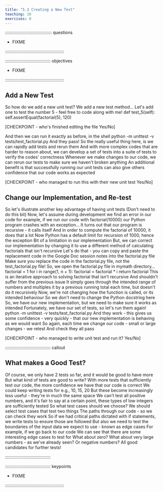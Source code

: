 ```yaml
---
title: "5.3 Creating a New Test"
teaching: 10
exercises: 0
---
```


:::::::::::::::::::::::::::::::::::::: questions 

- FIXME

::::::::::::::::::::::::::::::::::::::::::::::::

::::::::::::::::::::::::::::::::::::: objectives

- FIXME

::::::::::::::::::::::::::::::::::::::::::::::::

## Add a New Test

So how do we add a new unit test?
We add a new test method...
Let's add one to test the number 5 - feel free to code along with me!
  def test_5(self):
    self.assertEqual(factorial(5), 120)

[CHECKPOINT - who's finished editing the file Yes/No]

And then we can run it exactly as before, in the shell
python -m unittest -v tests/test_factorial.py 
And they pass!
So the really useful thing here, is we can rapidly add tests and rerun them
And with more complex codes that are harder to reason about, we can develop a set of tests into a suite of tests to verify the codes' correctness
Whenever we make changes to our code, we can rerun our tests to make sure we haven't broken anything
An additional benefit is that successfully running our unit tests can also give others confidence that our code works as expected

[CHECKPOINT - who managed to run this with their new unit test Yes/No]


## Change our Implementation, and Re-test

So let's illustrate another key advantage of having unit tests
(Don't need to do this bit) Now, let's assume during development we find an error in our code
for example, if we run our code with factorial(10000) our Python program crashes with an exception…
It turns out that our program is recursive - it calls itself
And in order to compute the factorial of 10000, it does that a lot
Now Python has a default limit for recursion of 1000, hence the exception
Bit of a limitation in our implementation
But, we can correct our implementation by changing it to use a different method of calculating factorials that isn't recursive
Let's do that - you can copy and paste the replacement code in the Google Doc  session notes into the factorial.py file
Make sure you replace the code in the factorial.py file, not the test_factorial.py file!
So, we open the factorial.py file in mymath directory…
factorial = 1
for i in range(1, n + 1):
    factorial = factorial * i
return factorial
This is an iterative approach to solving factorial that isn't recursive
And shouldn't suffer from the previous issue
It simply goes through the intended range of numbers and multiples it by a previous running total each time, but doesn't do it recursively
Now, we're not changing how the function is called, or its intended behaviour
So we don't need to change the Python docstring here
So, we have our new implementation, but we need to make sure it works as intended
Fortunately, we have our set of tests, so let's run them again!
python -m unittest -v tests/test_factorial.py
And they work - this gives us some confidence - very quickly - that our new implementation is behaving as we would want
So again, each time we change our code - small or large changes - we retest
And check they all pass

[CHECKPOINT - who managed to write unit test and run it? Yes/No]

::::::::::::::::::::::::::::::::::::: callout

## What makes a Good Test?

Of course, we only have 2 tests so far, and it would be good to have more
But what kind of tests are good to write?
With more tests that sufficiently test our code, the more confidence we have that our code is correct
We could keep writing tests for e.g., 10, 15, 20
But these become increasingly less useful - they're in much the same space
We can't test all positive numbers, and it's fair to say at a certain point, these types of low integers are sufficiently tested
So what test cases should we choose?
We should select test cases that test two things
The paths through our code - so we can check they work
So if we had critical paths dictated with if statements, we write tests to ensure those are followed
But also we need to test the boundaries of the input data we expect to use - known as edge cases
For example, if we go back to our code
We can see that there are some interesting edge cases to test for
What about zero?
What about very large numbers - as we've already seen?
Or negative numbers?
All good candidates for further tests!

:::::::::::::::::::::::::::::::::::::

::::::::::::::::::::::::::::::::::::: keypoints 

- FIXME

::::::::::::::::::::::::::::::::::::::::::::::::
